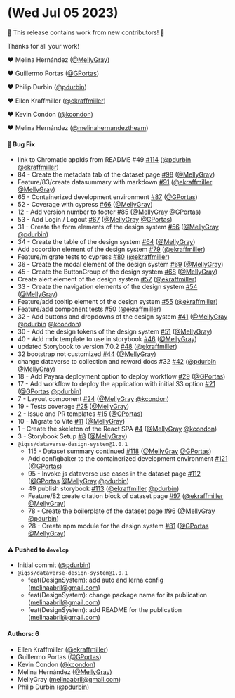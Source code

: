 # (Wed Jul 05 2023)

:tada: This release contains work from new contributors! :tada:

Thanks for all your work!

:heart: Melina Hernández ([@MellyGray](https://github.com/MellyGray))

:heart: Guillermo Portas ([@GPortas](https://github.com/GPortas))

:heart: Philip Durbin ([@pdurbin](https://github.com/pdurbin))

:heart: Ellen Kraffmiller ([@ekraffmiller](https://github.com/ekraffmiller))

:heart: Kevin Condon ([@kcondon](https://github.com/kcondon))

:heart: Melina Hernández ([@melinahernandeztheam](https://github.com/melinahernandeztheam))

#### 🐛 Bug Fix

- link to Chromatic appIds from README #49 [#114](https://github.com/IQSS/dataverse-frontend/pull/114) ([@pdurbin](https://github.com/pdurbin) [@ekraffmiller](https://github.com/ekraffmiller))
- 84 - Create the metadata tab of the dataset page [#98](https://github.com/IQSS/dataverse-frontend/pull/98) ([@MellyGray](https://github.com/MellyGray))
- Feature/83/create datasummary with markdown [#91](https://github.com/IQSS/dataverse-frontend/pull/91) ([@ekraffmiller](https://github.com/ekraffmiller) [@MellyGray](https://github.com/MellyGray))
- 65 - Containerized development environment [#87](https://github.com/IQSS/dataverse-frontend/pull/87) ([@GPortas](https://github.com/GPortas))
- 52 - Coverage with cypress [#66](https://github.com/IQSS/dataverse-frontend/pull/66) ([@MellyGray](https://github.com/MellyGray))
- 12 - Add version number to footer [#85](https://github.com/IQSS/dataverse-frontend/pull/85) ([@MellyGray](https://github.com/MellyGray) [@GPortas](https://github.com/GPortas))
- 53 - Add Login / Logout [#67](https://github.com/IQSS/dataverse-frontend/pull/67) ([@MellyGray](https://github.com/MellyGray) [@GPortas](https://github.com/GPortas))
- 31 - Create the form elements of the design system [#56](https://github.com/IQSS/dataverse-frontend/pull/56) ([@MellyGray](https://github.com/MellyGray) [@pdurbin](https://github.com/pdurbin))
- 34 - Create the table of the design system [#64](https://github.com/IQSS/dataverse-frontend/pull/64) ([@MellyGray](https://github.com/MellyGray))
- Add accordion element of the design system [#79](https://github.com/IQSS/dataverse-frontend/pull/79) ([@ekraffmiller](https://github.com/ekraffmiller))
- Feature/migrate tests to cypress [#80](https://github.com/IQSS/dataverse-frontend/pull/80) ([@ekraffmiller](https://github.com/ekraffmiller))
- 36 - Create the modal element of the design system [#69](https://github.com/IQSS/dataverse-frontend/pull/69) ([@MellyGray](https://github.com/MellyGray))
- 45 - Create the ButtonGroup of the design system [#68](https://github.com/IQSS/dataverse-frontend/pull/68) ([@MellyGray](https://github.com/MellyGray))
- Create alert element of the design system [#57](https://github.com/IQSS/dataverse-frontend/pull/57) ([@ekraffmiller](https://github.com/ekraffmiller))
- 33 - Create the navigation elements of the design system [#54](https://github.com/IQSS/dataverse-frontend/pull/54) ([@MellyGray](https://github.com/MellyGray))
- Feature/add tooltip element of the design system [#55](https://github.com/IQSS/dataverse-frontend/pull/55) ([@ekraffmiller](https://github.com/ekraffmiller))
- Feature/add component tests [#50](https://github.com/IQSS/dataverse-frontend/pull/50) ([@ekraffmiller](https://github.com/ekraffmiller))
- 32 - Add buttons and dropdowns of the design system [#41](https://github.com/IQSS/dataverse-frontend/pull/41) ([@MellyGray](https://github.com/MellyGray) [@pdurbin](https://github.com/pdurbin) [@kcondon](https://github.com/kcondon))
- 30 - Add the design tokens of the design system [#51](https://github.com/IQSS/dataverse-frontend/pull/51) ([@MellyGray](https://github.com/MellyGray))
- 40 - Add mdx template to use in storybook [#46](https://github.com/IQSS/dataverse-frontend/pull/46) ([@MellyGray](https://github.com/MellyGray))
- updated Storybook to version 7.0.2 [#48](https://github.com/IQSS/dataverse-frontend/pull/48) ([@ekraffmiller](https://github.com/ekraffmiller))
- 32 bootstrap not customized [#44](https://github.com/IQSS/dataverse-frontend/pull/44) ([@MellyGray](https://github.com/MellyGray))
- change dataverse to collection and reword docs #32 [#42](https://github.com/IQSS/dataverse-frontend/pull/42) ([@pdurbin](https://github.com/pdurbin) [@MellyGray](https://github.com/MellyGray))
- 18 - Add Payara deployment option to deploy workflow [#29](https://github.com/IQSS/dataverse-frontend/pull/29) ([@GPortas](https://github.com/GPortas))
- 17 - Add workflow to deploy the application with initial S3 option [#21](https://github.com/IQSS/dataverse-frontend/pull/21) ([@GPortas](https://github.com/GPortas) [@pdurbin](https://github.com/pdurbin))
- 7 - Layout component [#24](https://github.com/IQSS/dataverse-frontend/pull/24) ([@MellyGray](https://github.com/MellyGray) [@kcondon](https://github.com/kcondon))
- 19 - Tests coverage [#25](https://github.com/IQSS/dataverse-frontend/pull/25) ([@MellyGray](https://github.com/MellyGray))
- 2 - Issue and PR templates [#15](https://github.com/IQSS/dataverse-frontend/pull/15) ([@GPortas](https://github.com/GPortas))
- 10 - Migrate to Vite [#11](https://github.com/IQSS/dataverse-frontend/pull/11) ([@MellyGray](https://github.com/MellyGray))
- 1 - Create the skeleton of the React SPA [#4](https://github.com/IQSS/dataverse-frontend/pull/4) ([@MellyGray](https://github.com/MellyGray) [@kcondon](https://github.com/kcondon))
- 3 - Storybook Setup [#8](https://github.com/IQSS/dataverse-frontend/pull/8) ([@MellyGray](https://github.com/MellyGray))
- `@iqss/dataverse-design-system@1.0.1`
  - 115 - Dataset summary continued [#118](https://github.com/IQSS/dataverse-frontend/pull/118) ([@MellyGray](https://github.com/MellyGray) [@GPortas](https://github.com/GPortas))
  - Add configbaker to the containerized development environment [#121](https://github.com/IQSS/dataverse-frontend/pull/121) ([@GPortas](https://github.com/GPortas))
  - 95 - Invoke js dataverse use cases in the dataset page [#112](https://github.com/IQSS/dataverse-frontend/pull/112) ([@GPortas](https://github.com/GPortas) [@MellyGray](https://github.com/MellyGray) [@pdurbin](https://github.com/pdurbin))
  - 49 publish storybook [#113](https://github.com/IQSS/dataverse-frontend/pull/113) ([@ekraffmiller](https://github.com/ekraffmiller) [@pdurbin](https://github.com/pdurbin))
  - Feature/82 create citation block of dataset page [#97](https://github.com/IQSS/dataverse-frontend/pull/97) ([@ekraffmiller](https://github.com/ekraffmiller) [@MellyGray](https://github.com/MellyGray))
  - 78 - Create the boilerplate of the dataset page [#96](https://github.com/IQSS/dataverse-frontend/pull/96) ([@MellyGray](https://github.com/MellyGray) [@pdurbin](https://github.com/pdurbin))
  - 28 - Create npm module for the design system [#81](https://github.com/IQSS/dataverse-frontend/pull/81) ([@GPortas](https://github.com/GPortas) [@MellyGray](https://github.com/MellyGray))

#### ⚠️ Pushed to `develop`

- Initial commit ([@pdurbin](https://github.com/pdurbin))
- `@iqss/dataverse-design-system@1.0.1`
  - feat(DesignSystem): add auto and lerna config (melinaabril@gmail.com)
  - feat(DesignSystem): change package name for its publication (melinaabril@gmail.com)
  - feat(DesignSystem): add README for the publication (melinaabril@gmail.com)

#### Authors: 6

- Ellen Kraffmiller ([@ekraffmiller](https://github.com/ekraffmiller))
- Guillermo Portas ([@GPortas](https://github.com/GPortas))
- Kevin Condon ([@kcondon](https://github.com/kcondon))
- Melina Hernández ([@MellyGray](https://github.com/MellyGray))
- MellyGray (melinaabril@gmail.com)
- Philip Durbin ([@pdurbin](https://github.com/pdurbin))
